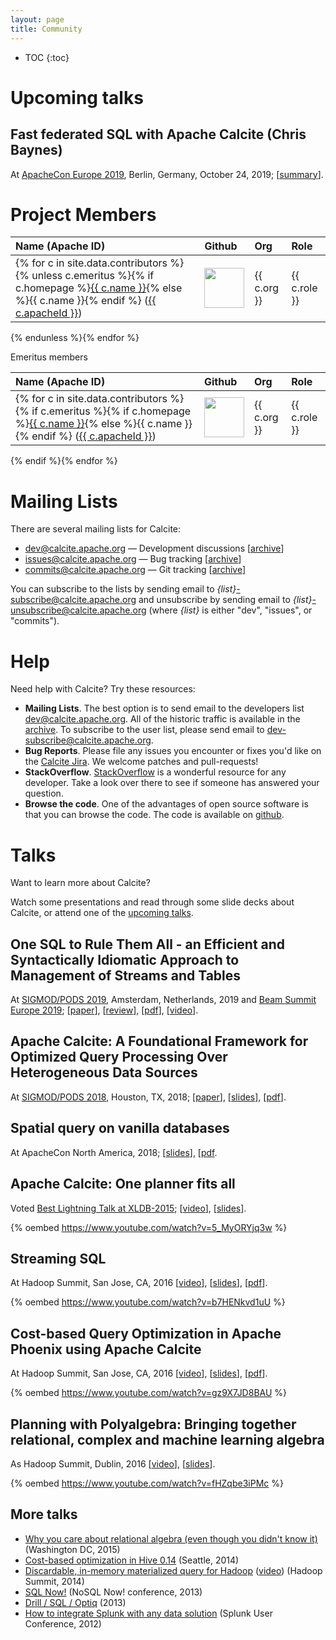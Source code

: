 ```yaml
---
layout: page
title: Community
---
```

<!--
{% comment %}
Licensed to the Apache Software Foundation (ASF) under one or more
contributor license agreements.  See the NOTICE file distributed with
this work for additional information regarding copyright ownership.
The ASF licenses this file to you under the Apache License, Version 2.0
(the "License"); you may not use this file except in compliance with
the License.  You may obtain a copy of the License at

http://www.apache.org/licenses/LICENSE-2.0

Unless required by applicable law or agreed to in writing, software
distributed under the License is distributed on an "AS IS" BASIS,
WITHOUT WARRANTIES OR CONDITIONS OF ANY KIND, either express or implied.
See the License for the specific language governing permissions and
limitations under the License.
{% endcomment %}
-->

* TOC
{:toc}

# Upcoming talks

## Fast federated SQL with Apache Calcite (Chris Baynes)

At [ApacheCon Europe 2019](https://aceu19.apachecon.com/), Berlin, Germany, October 24, 2019; 
[[summary](https://aceu19.apachecon.com/session/fast-federated-sql-apache-calcite)].   


# Project Members

Name (Apache ID) | Github | Org | Role
:--------------- | :----- | :-- | :---
{% for c in site.data.contributors %}{% unless c.emeritus %}{% if c.homepage %}<a href="{{ c.homepage }}">{{ c.name }}</a>{% else %}{{ c.name }}{% endif %} (<a href="http://people.apache.org/phonebook.html?uid={{ c.apacheId }}">{{ c.apacheId }}</a>) | <a href="https://github.com/{{ c.githubId }}"><img width="64" src="{% unless c.avatar %}https://github.com/{{ c.githubId }}.png{% else %}{{ c.avatar }}{% endunless %}"></a> | {{ c.org }} | {{ c.role }}
{% endunless %}{% endfor %}

Emeritus members

Name (Apache ID) | Github | Org | Role
:--------------- | :----- | :-- | :---
{% for c in site.data.contributors %}{% if c.emeritus %}{% if c.homepage %}<a href="{{ c.homepage }}">{{ c.name }}</a>{% else %}{{ c.name }}{% endif %} (<a href="http://people.apache.org/phonebook.html?uid={{ c.apacheId }}">{{ c.apacheId }}</a>) | <a href="https://github.com/{{ c.githubId }}"><img width="64" src="{% unless c.avatar %}https://github.com/{{ c.githubId }}.png{% else %}{{ c.avatar }}{% endunless %}"></a> | {{ c.org }} | {{ c.role }}
{% endif %}{% endfor %}

# Mailing Lists

There are several mailing lists for Calcite:

* [dev@calcite.apache.org](mailto:dev@calcite.apache.org) &mdash; Development discussions
  [[archive](https://mail-archives.apache.org/mod_mbox/calcite-dev/)]
* [issues@calcite.apache.org](mailto:issues@calcite.apache.org) &mdash; Bug tracking
  [[archive](https://mail-archives.apache.org/mod_mbox/calcite-issues/)]
* [commits@calcite.apache.org](mailto:commits@calcite.apache.org) &mdash; Git tracking
  [[archive](https://mail-archives.apache.org/mod_mbox/calcite-commits/)]

You can subscribe to the lists by sending email to
*{list}*-subscribe@calcite.apache.org and unsubscribe by sending email to
*{list}*-unsubscribe@calcite.apache.org (where *{list}* is either "dev", "issues", or "commits").

# Help

Need help with Calcite? Try these resources:

* **Mailing Lists**.
  The best option is to send email to the developers list
  [dev@calcite.apache.org](mailto:dev@calcite.apache.org). All
  of the historic traffic is available in the
  [archive](http://mail-archives.apache.org/mod_mbox/calcite-dev/). To
  subscribe to the user list, please send email to
  [dev-subscribe@calcite.apache.org](mailto:dev-subscribe@calcite.apache.org).
* **Bug Reports**.
  Please file any issues you encounter or fixes you'd like on the
  [Calcite Jira](https://issues.apache.org/jira/browse/CALCITE). We welcome
  patches and pull-requests!
* **StackOverflow**.
  [StackOverflow](http://stackoverflow.com/questions/tagged/calcite) is a wonderful resource for
  any developer. Take a look over there to see if someone has answered
  your question.
* **Browse the code**.
  One of the advantages of open source software is that you can browse the code.
  The code is available on [github](https://github.com/apache/calcite/tree/master).

# Talks

Want to learn more about Calcite?

Watch some presentations and read through some slide decks about
Calcite, or attend one of the [upcoming talks](#upcoming-talks).

## One SQL to Rule Them All - an Efficient and Syntactically Idiomatic Approach to Management of Streams and Tables

At [SIGMOD/PODS 2019](https://sigmod2019.org/sigmod_industry_list), Amsterdam, Netherlands, 2019
and [Beam Summit Europe 2019](https://beam-summit.firebaseapp.com/schedule/);
[[paper](https://arxiv.org/abs/1905.12133)],
[[review](https://blog.acolyer.org/2019/07/03/one-sql-to-rule-them-all/)],
[[pdf](https://github.com/julianhyde/share/blob/master/slides/one-sql-to-rule-them-all-beam-summit-2019.pdf?raw=true)],
[[video](https://www.youtube.com/watch?v=9f4igtyNseo)].

## Apache Calcite: A Foundational Framework for Optimized Query Processing Over Heterogeneous Data Sources

At [SIGMOD/PODS 2018](https://sigmod2018.org/index.shtml), Houston, TX, 2018;
[[paper](https://arxiv.org/pdf/1802.10233)],
[[slides](https://www.slideshare.net/julianhyde/apache-calcite-a-foundational-framework-for-optimized-query-processing-over-heterogeneous-data-sources)],
[[pdf](https://github.com/julianhyde/share/blob/master/slides/calcite-sigmod-2018.pdf?raw=true)].

## Spatial query on vanilla databases

At ApacheCon North America, 2018;
[[slides](https://www.slideshare.net/julianhyde/spatial-query-on-vanilla-databases)],
[[pdf](https://github.com/julianhyde/share/blob/master/slides/calcite-spatial-apache-con-2018.pdf?raw=true).

## Apache Calcite: One planner fits all

Voted [Best Lightning Talk at XLDB-2015](http://www.xldb.org/archives/2015/05/best-lightning-talks-selected/);
[[video](https://www.youtube.com/watch?v=5_MyORYjq3w)],
[[slides](http://www.slideshare.net/julianhyde/apache-calcite-one-planner-fits-all)].

{% oembed https://www.youtube.com/watch?v=5_MyORYjq3w %}

## Streaming SQL

At Hadoop Summit, San Jose, CA, 2016
[[video](https://www.youtube.com/watch?v=b7HENkvd1uU)],
[[slides](http://www.slideshare.net/julianhyde/streaming-sql-63554778)],
[[pdf](https://github.com/julianhyde/share/blob/master/slides/calcite-streaming-sql-san-jose-2016.pdf?raw=true)].

{% oembed https://www.youtube.com/watch?v=b7HENkvd1uU %}

## Cost-based Query Optimization in Apache Phoenix using Apache Calcite

At Hadoop Summit, San Jose, CA, 2016
[[video](https://www.youtube.com/watch?v=gz9X7JD8BAU)],
[[slides](http://www.slideshare.net/julianhyde/costbased-query-optimization-in-apache-phoenix-using-apache-calcite)],
[[pdf](https://github.com/julianhyde/share/blob/master/slides/phoenix-on-calcite-hadoop-summit-2016.pdf?raw=true)].

{% oembed https://www.youtube.com/watch?v=gz9X7JD8BAU %}

## Planning with Polyalgebra: Bringing together relational, complex and machine learning algebra

As Hadoop Summit, Dublin, 2016
[[video](https://www.youtube.com/watch?v=fHZqbe3iPMc)],
[[slides](http://www.slideshare.net/julianhyde/planning-with-polyalgebra-bringing-together-relational-complex-and-machine-learning-algebra)].

{% oembed https://www.youtube.com/watch?v=fHZqbe3iPMc %}

## More talks

* <a href="https://github.com/julianhyde/share/blob/master/slides/calcite-algebra-edw-2015.pdf?raw=true">Why you care about relational algebra (even though you didn't know it)</a> (Washington DC, 2015)
* <a href="https://github.com/julianhyde/share/blob/master/slides/hive-cbo-seattle-2014.pdf?raw=true">Cost-based optimization in Hive 0.14</a> (Seattle, 2014)
* <a href="https://github.com/julianhyde/share/blob/master/slides/dmmq-summit-2014.pdf?raw=true">Discardable, in-memory materialized query for Hadoop</a> (<a href="https://www.youtube.com/watch?v=CziGOa8GXqI">video</a>) (Hadoop Summit, 2014)
* <a href="https://github.com/julianhyde/share/blob/master/slides/optiq-nosql-now-2013.pdf?raw=true">SQL Now!</a> (NoSQL Now! conference, 2013)
* <a href="https://github.com/julianhyde/share/blob/master/slides/optiq-drill-user-group-2013.pdf?raw=true">Drill / SQL / Optiq</a> (2013)
* <a href="http://www.slideshare.net/julianhyde/how-to-integrate-splunk-with-any-data-solution">How to integrate Splunk with any data solution</a> (Splunk User Conference, 2012)
